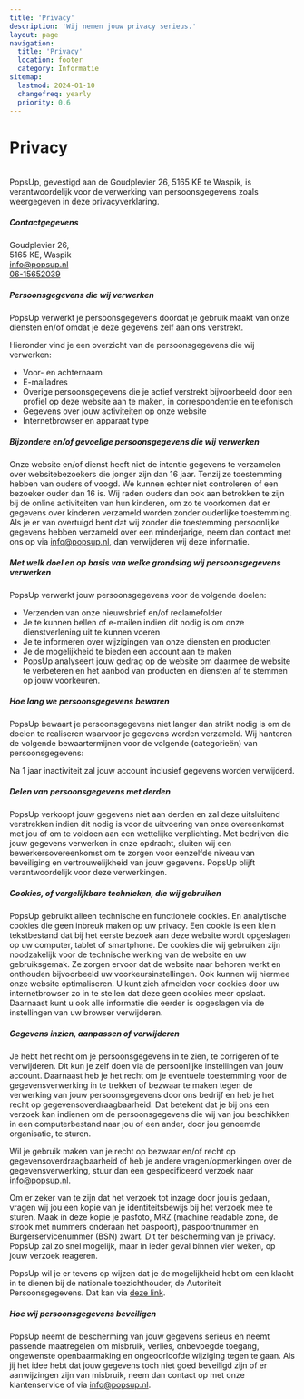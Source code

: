 ```yaml
---
title: 'Privacy'
description: 'Wij nemen jouw privacy serieus.'
layout: page
navigation:
  title: 'Privacy'
  location: footer
  category: Informatie
sitemap:
  lastmod: 2024-01-10
  changefreq: yearly
  priority: 0.6
---
```


# Privacy

\
PopsUp, gevestigd aan de Goudplevier 26,
5165 KE te Waspik, is verantwoordelijk voor de verwerking van persoonsgegevens zoals weergegeven in deze privacyverklaring.

##### Contactgegevens

Goudplevier 26,\
5165 KE, Waspik\
[info@popsup.nl](mailto:info@popsup.nl)\
[06-15652039](tel:0615652039)

##### Persoonsgegevens die wij verwerken

PopsUp verwerkt je persoonsgegevens doordat je gebruik maakt van onze diensten en/of omdat je deze gegevens zelf aan ons verstrekt.

Hieronder vind je een overzicht van de persoonsgegevens die wij verwerken:

- Voor- en achternaam
- E-mailadres
- Overige persoonsgegevens die je actief verstrekt bijvoorbeeld door een profiel op deze website aan te maken, in correspondentie en telefonisch
- Gegevens over jouw activiteiten op onze website
- Internetbrowser en apparaat type

##### Bijzondere en/of gevoelige persoonsgegevens die wij verwerken

Onze website en/of dienst heeft niet de intentie gegevens te verzamelen over websitebezoekers die jonger zijn dan 16 jaar. Tenzij ze toestemming hebben van ouders of voogd. We kunnen echter niet controleren of een bezoeker ouder dan 16 is. Wij raden ouders dan ook aan betrokken te zijn bij de online activiteiten van hun kinderen, om zo te voorkomen dat er gegevens over kinderen verzameld worden zonder ouderlijke toestemming. Als je er van overtuigd bent dat wij zonder die toestemming persoonlijke gegevens hebben verzameld over een minderjarige, neem dan contact met ons op via [info@popsup.nl](mailto:info@popsup.nl), dan verwijderen wij deze informatie.

##### Met welk doel en op basis van welke grondslag wij persoonsgegevens verwerken

PopsUp verwerkt jouw persoonsgegevens voor de volgende doelen:

- Verzenden van onze nieuwsbrief en/of reclamefolder
- Je te kunnen bellen of e-mailen indien dit nodig is om onze dienstverlening uit te kunnen voeren
- Je te informeren over wijzigingen van onze diensten en producten
- Je de mogelijkheid te bieden een account aan te maken
- PopsUp analyseert jouw gedrag op de website om daarmee de website te verbeteren en het aanbod van producten en diensten af te stemmen op jouw voorkeuren.

##### Hoe lang we persoonsgegevens bewaren

PopsUp bewaart je persoonsgegevens niet langer dan strikt nodig is om de doelen te realiseren waarvoor je gegevens worden verzameld. Wij hanteren de volgende bewaartermijnen voor de volgende (categorieën) van persoonsgegevens:

Na 1 jaar inactiviteit zal jouw account inclusief gegevens worden verwijderd.

##### Delen van persoonsgegevens met derden

PopsUp verkoopt jouw gegevens niet aan derden en zal deze uitsluitend verstrekken indien dit nodig is voor de uitvoering van onze overeenkomst met jou of om te voldoen aan een wettelijke verplichting. Met bedrijven die jouw gegevens verwerken in onze opdracht, sluiten wij een bewerkersovereenkomst om te zorgen voor eenzelfde niveau van beveiliging en vertrouwelijkheid van jouw gegevens. PopsUp blijft verantwoordelijk voor deze verwerkingen.

##### Cookies, of vergelijkbare technieken, die wij gebruiken

PopsUp gebruikt alleen technische en functionele cookies. En analytische cookies die geen inbreuk maken op uw privacy. Een cookie is een klein tekstbestand dat bij het eerste bezoek aan deze website wordt opgeslagen op uw computer, tablet of smartphone. De cookies die wij gebruiken zijn noodzakelijk voor de technische werking van de website en uw gebruiksgemak. Ze zorgen ervoor dat de website naar behoren werkt en onthouden bijvoorbeeld uw voorkeursinstellingen. Ook kunnen wij hiermee onze website optimaliseren. U kunt zich afmelden voor cookies door uw internetbrowser zo in te stellen dat deze geen cookies meer opslaat. Daarnaast kunt u ook alle informatie die eerder is opgeslagen via de instellingen van uw browser verwijderen.

##### Gegevens inzien, aanpassen of verwijderen

Je hebt het recht om je persoonsgegevens in te zien, te corrigeren of te verwijderen. Dit kun je zelf doen via de persoonlijke instellingen van jouw account. Daarnaast heb je het recht om je eventuele toestemming voor de gegevensverwerking in te trekken of bezwaar te maken tegen de verwerking van jouw persoonsgegevens door ons bedrijf en heb je het recht op gegevensoverdraagbaarheid. Dat betekent dat je bij ons een verzoek kan indienen om de persoonsgegevens die wij van jou beschikken in een computerbestand naar jou of een ander, door jou genoemde organisatie, te sturen.

Wil je gebruik maken van je recht op bezwaar en/of recht op gegevensoverdraagbaarheid of heb je andere vragen/opmerkingen over de gegevensverwerking, stuur dan een gespecificeerd verzoek naar [info@popsup.nl](mailto:info@popsup.nl).

Om er zeker van te zijn dat het verzoek tot inzage door jou is gedaan, vragen wij jou een kopie van je identiteitsbewijs bij het verzoek mee te sturen. Maak in deze kopie je pasfoto, MRZ (machine readable zone, de strook met nummers onderaan het paspoort), paspoortnummer en Burgerservicenummer (BSN) zwart. Dit ter bescherming van je privacy. PopsUp zal zo snel mogelijk, maar in ieder geval binnen vier weken, op jouw verzoek reageren.

PopsUp wil je er tevens op wijzen dat je de mogelijkheid hebt om een klacht in te dienen bij de nationale toezichthouder, de Autoriteit Persoonsgegevens. Dat kan via [deze link](https://autoriteitpersoonsgegevens.nl/nl/contact-met-de-autoriteit-persoonsgegevens/tip-ons).

##### Hoe wij persoonsgegevens beveiligen

PopsUp neemt de bescherming van jouw gegevens serieus en neemt passende maatregelen om misbruik, verlies, onbevoegde toegang, ongewenste openbaarmaking en ongeoorloofde wijziging tegen te gaan. Als jij het idee hebt dat jouw gegevens toch niet goed beveiligd zijn of er aanwijzingen zijn van misbruik, neem dan contact op met onze klantenservice of via [info@popsup.nl](mailto:info@popsup.nl).
